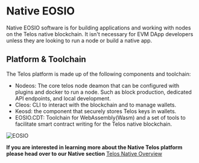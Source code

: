 # Native EOSIO

Native EOSIO software is for building applications and working with nodes on the Telos native blockchain. It isn't necessary for EVM DApp developers unless they are looking to run a node or build a native app. 

## Platform & Toolchain

The Telos platform is made up of the following components and toolchain:

- Nodeos: The core telos node deamon that can be configured with plugins and docker to run a node. Such as block production, dedicated API endpoints, and local development.
- Cleos: CLI to interact with the blockchain and to manage wallets.
- Keosd: the component that securely stores Telos keys in wallets.
- EOSIO.CDT: Toolchain for WebAssembly(Wasm) and a set of tools to facilitate smart contract writing for the Telos native blockchain. 

![EOSIO](/img/eosio_development_lifecycle.png)

__If you are interested in learning more about the Native Telos platform please head over to our Native section__ [Telos Native Overview](/docs/native/native_telos)